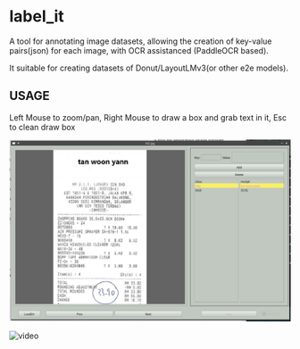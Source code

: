 # label_it

A tool for annotating image datasets, allowing the creation of key-value pairs(json) for each image, with OCR assistanced (PaddleOCR based).

It suitable for creating datasets of Donut/LayoutLMv3(or other e2e models).

## USAGE

Left Mouse to zoom/pan, Right Mouse to draw a box and grab text in it, Esc to clean draw box

![image](doc/screenshot.jpg)

![video](doc/screenshot.gif)